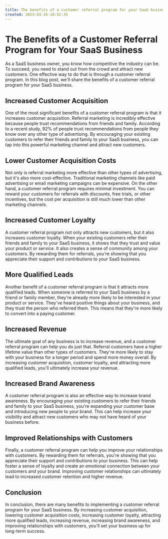 ```yaml
---
title: The benefits of a customer referral program for your SaaS business
created: 2023-03-26-10:52:35
---
```


# The Benefits of a Customer Referral Program for Your SaaS Business

As a SaaS business owner, you know how competitive the industry can be. To succeed, you need to stand out from the crowd and attract new customers. One effective way to do that is through a customer referral program. In this blog post, we'll share the benefits of a customer referral program for your SaaS business.

## Increased Customer Acquisition

One of the most significant benefits of a customer referral program is that it increases customer acquisition. Referral marketing is incredibly effective because people trust recommendations from friends and family. According to a recent study, 92% of people trust recommendations from people they know over any other type of advertising. By encouraging your existing customers to refer their friends and family to your SaaS business, you can tap into this powerful marketing channel and attract new customers.

## Lower Customer Acquisition Costs

Not only is referral marketing more effective than other types of advertising, but it's also more cost-effective. Traditional marketing channels like paid advertising or email marketing campaigns can be expensive. On the other hand, a customer referral program requires minimal investment. You can reward your customers for referrals with discounts, free trials, or other incentives, but the cost per acquisition is still much lower than other marketing channels.

## Increased Customer Loyalty

A customer referral program not only attracts new customers, but it also increases customer loyalty. When your existing customers refer their friends and family to your SaaS business, it shows that they trust and value your product or service. It also creates a sense of community among your customers. By rewarding them for referrals, you're showing that you appreciate their support and contributions to your SaaS business.

## More Qualified Leads

Another benefit of a customer referral program is that it attracts more qualified leads. When someone is referred to your SaaS business by a friend or family member, they're already more likely to be interested in your product or service. They've heard positive things about your business, and they trust the person who referred them. This means that they're more likely to convert into a paying customer.

## Increased Revenue

The ultimate goal of any business is to increase revenue, and a customer referral program can help you do just that. Referral customers have a higher lifetime value than other types of customers. They're more likely to stay with your business for a longer period and spend more money overall. By increasing customer acquisition, customer loyalty, and attracting more qualified leads, you'll ultimately increase your revenue.

## Increased Brand Awareness

A customer referral program is also an effective way to increase brand awareness. By encouraging your existing customers to refer their friends and family to your SaaS business, you're expanding your customer base and introducing new people to your brand. This can help increase your visibility and attract new customers who may not have heard of your business before.

## Improved Relationships with Customers

Finally, a customer referral program can help you improve your relationships with customers. By rewarding them for referrals, you're showing that you appreciate their support and contributions to your business. This can help foster a sense of loyalty and create an emotional connection between your customers and your brand. Improving customer relationships can ultimately lead to increased customer retention and higher revenue.

## Conclusion

In conclusion, there are many benefits to implementing a customer referral program for your SaaS business. By increasing customer acquisition, lowering customer acquisition costs, increasing customer loyalty, attracting more qualified leads, increasing revenue, increasing brand awareness, and improving relationships with customers, you'll set your business up for long-term success.
